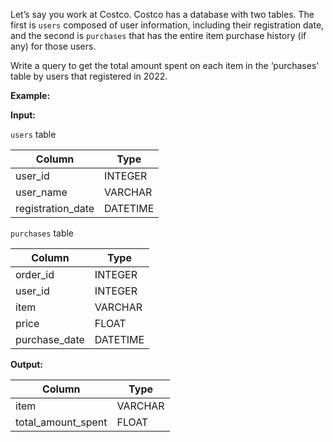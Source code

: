 ﻿
Let’s say you work at Costco. Costco has a database with two tables. The first is  `users`  composed of user information, including their registration date, and the second is  `purchases`  that has the entire item purchase history (if any) for those users.

Write a query to get the total amount spent on each item in the ‘purchases’ table by users that registered in 2022.

**Example:**

**Input:**

`users`  table


|      Column       |   Type   |
|-------------------|----------|
| user_id           | INTEGER  |
| user_name         | VARCHAR  |
| registration_date | DATETIME |




`purchases`  table


|    Column     |   Type   |
|---------------|----------|
| order_id      | INTEGER  |
| user_id       | INTEGER  |
| item          | VARCHAR  |
| price         | FLOAT    |
| purchase_date | DATETIME |



**Output:**


|       Column       |  Type   |
|--------------------|---------|
| item               | VARCHAR |
| total_amount_spent | FLOAT   |


